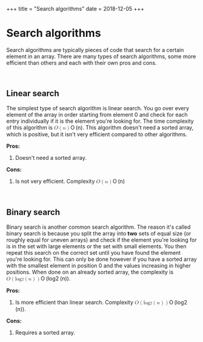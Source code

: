 +++
title = "Search algorithms"
date = 2018-12-05
+++
<h1>Search algorithms</h1><p>Search algorithms are typically pieces of code that search for a certain element in an array. There are many types of search algorithms, some more efficient than others and each with their own pros and cons.</p><p><br></p><h2>Linear search</h2><p>The simplest type of search algorithm is linear search. You go over every element of the array in order starting from element 0 and check for each entry individually if it is the element you're looking for. The time complexity of this algorithm is <span class="ql-formula" data-value="O\left(n\right)">﻿<span contenteditable="false"><span class="katex"><span class="katex-mathml"><math><semantics><mrow><mi>O</mi><mrow><mo fence="true">(</mo><mi>n</mi><mo fence="true">)</mo></mrow></mrow><annotation encoding="application/x-tex">O\left(n\right)</annotation></semantics></math></span><span class="katex-html" aria-hidden="true"><span class="base"><span class="strut" style="height: 1em; vertical-align: -0.25em;"></span><span class="mord mathdefault" style="margin-right: 0.02778em;">O</span><span class="mspace" style="margin-right: 0.166667em;"></span><span class="minner"><span class="mopen delimcenter" style="top: 0em;">(</span><span class="mord mathdefault">n</span><span class="mclose delimcenter" style="top: 0em;">)</span></span></span></span></span></span>﻿</span>. This algorithm doesn't need a sorted array, which is positive, but it isn't very efficient compared to other algorithms.</p><p><strong>Pros:</strong></p><ol><li data-list="bullet"><span class="ql-ui" contenteditable="false"></span>Doesn't need a sorted array.</li></ol><p><strong>Cons:</strong></p><ol><li data-list="bullet"><span class="ql-ui" contenteditable="false"></span>Is not very efficient. Complexity <span class="ql-formula" data-value="O\left(n\right)">﻿<span contenteditable="false"><span class="katex"><span class="katex-mathml"><math><semantics><mrow><mi>O</mi><mrow><mo fence="true">(</mo><mi>n</mi><mo fence="true">)</mo></mrow></mrow><annotation encoding="application/x-tex">O\left(n\right)</annotation></semantics></math></span><span class="katex-html" aria-hidden="true"><span class="base"><span class="strut" style="height: 1em; vertical-align: -0.25em;"></span><span class="mord mathdefault" style="margin-right: 0.02778em;">O</span><span class="mspace" style="margin-right: 0.166667em;"></span><span class="minner"><span class="mopen delimcenter" style="top: 0em;">(</span><span class="mord mathdefault">n</span><span class="mclose delimcenter" style="top: 0em;">)</span></span></span></span></span></span>﻿</span> </li></ol><p><br></p><h2>Binary search</h2><p>Binary search is another common search algorithm. The reason it's called binary search is because you split the array into<strong> two</strong> sets of equal size (or roughly equal for uneven arrays) and check if the element you're looking for is in the set with large elements or the set with small elements. You then repeat this search on the correct set until you have found the element you're looking for. This can only be done however if you have a sorted array with the smallest element in position 0 and the values increasing in higher positions. When done on an already sorted array, the complexity is <span class="ql-formula" data-value="O\left(\log_2\left(n\right)\right)">﻿<span contenteditable="false"><span class="katex"><span class="katex-mathml"><math><semantics><mrow><mi>O</mi><mrow><mo fence="true">(</mo><msub><mi>log</mi><mo>⁡</mo><mn>2</mn></msub><mrow><mo fence="true">(</mo><mi>n</mi><mo fence="true">)</mo></mrow><mo fence="true">)</mo></mrow></mrow><annotation encoding="application/x-tex">O\left(\log_2\left(n\right)\right)</annotation></semantics></math></span><span class="katex-html" aria-hidden="true"><span class="base"><span class="strut" style="height: 1em; vertical-align: -0.25em;"></span><span class="mord mathdefault" style="margin-right: 0.02778em;">O</span><span class="mspace" style="margin-right: 0.166667em;"></span><span class="minner"><span class="mopen delimcenter" style="top: 0em;">(</span><span class="mop"><span class="mop">lo<span style="margin-right: 0.01389em;">g</span></span><span class="msupsub"><span class="vlist-t vlist-t2"><span class="vlist-r"><span class="vlist" style="height: 0.206968em;"><span class="" style="top: -2.45586em; margin-right: 0.05em;"><span class="pstrut" style="height: 2.7em;"></span><span class="sizing reset-size6 size3 mtight"><span class="mord mtight">2</span></span></span></span><span class="vlist-s">​</span></span><span class="vlist-r"><span class="vlist" style="height: 0.24414em;"><span class=""></span></span></span></span></span></span><span class="mspace" style="margin-right: 0.166667em;"></span><span class="minner"><span class="mopen delimcenter" style="top: 0em;">(</span><span class="mord mathdefault">n</span><span class="mclose delimcenter" style="top: 0em;">)</span></span><span class="mclose delimcenter" style="top: 0em;">)</span></span></span></span></span></span>﻿</span>.</p><p><strong>Pros:</strong></p><ol><li data-list="bullet"><span class="ql-ui" contenteditable="false"></span>Is more efficient than linear search. Complexity <span class="ql-formula" data-value="O\left(\log_2\left(n\right)\right)">﻿<span contenteditable="false"><span class="katex"><span class="katex-mathml"><math><semantics><mrow><mi>O</mi><mrow><mo fence="true">(</mo><msub><mi>log</mi><mo>⁡</mo><mn>2</mn></msub><mrow><mo fence="true">(</mo><mi>n</mi><mo fence="true">)</mo></mrow><mo fence="true">)</mo></mrow></mrow><annotation encoding="application/x-tex">O\left(\log_2\left(n\right)\right)</annotation></semantics></math></span><span class="katex-html" aria-hidden="true"><span class="base"><span class="strut" style="height: 1em; vertical-align: -0.25em;"></span><span class="mord mathdefault" style="margin-right: 0.02778em;">O</span><span class="mspace" style="margin-right: 0.166667em;"></span><span class="minner"><span class="mopen delimcenter" style="top: 0em;">(</span><span class="mop"><span class="mop">lo<span style="margin-right: 0.01389em;">g</span></span><span class="msupsub"><span class="vlist-t vlist-t2"><span class="vlist-r"><span class="vlist" style="height: 0.206968em;"><span class="" style="top: -2.45586em; margin-right: 0.05em;"><span class="pstrut" style="height: 2.7em;"></span><span class="sizing reset-size6 size3 mtight"><span class="mord mtight">2</span></span></span></span><span class="vlist-s">​</span></span><span class="vlist-r"><span class="vlist" style="height: 0.24414em;"><span class=""></span></span></span></span></span></span><span class="mspace" style="margin-right: 0.166667em;"></span><span class="minner"><span class="mopen delimcenter" style="top: 0em;">(</span><span class="mord mathdefault">n</span><span class="mclose delimcenter" style="top: 0em;">)</span></span><span class="mclose delimcenter" style="top: 0em;">)</span></span></span></span></span></span>﻿</span>.</li></ol><p><strong>Cons:</strong></p><ol><li data-list="bullet"><span class="ql-ui" contenteditable="false"></span>Requires a sorted array.</li></ol>